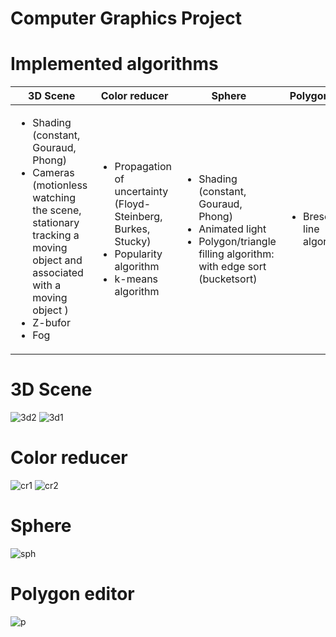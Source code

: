 # Computer Graphics Project
# Implemented algorithms
| 3D Scene | Color reducer| Sphere | Polygon editor|
| ------------- | ------------- |------------- | ------------- |
| <ul><li>Shading (constant, Gouraud, Phong)</li><li>Cameras (motionless watching the scene, stationary tracking a moving object and associated with a moving object )</li><li>Z-bufor</li><li>Fog</li></ul>  | <ul><li>Propagation of uncertainty (Floyd-Steinberg, Burkes, Stucky)</li><li>Popularity algorithm</li><li>k-means algorithm</li></ul> |<ul><li>Shading (constant, Gouraud, Phong)</li><li>Animated light</li><li>Polygon/triangle filling algorithm: with edge sort (bucketsort)</li></ul> | <ul><li>Bresenham's line algorithm</li></ul> |

# 3D Scene
![3d2](https://github.com/emusiaaa/Computer_Graphics/assets/115428064/cb1891ea-f9c1-4b4e-b6a6-728656b3ce41)
![3d1](https://github.com/emusiaaa/Computer_Graphics/assets/115428064/d16fea2c-bc5e-4286-a273-4aaed65d415b)

# Color reducer
![cr1](https://github.com/emusiaaa/Computer_Graphics/assets/115428064/0ce65477-90dd-46f3-956b-92a456f63718)
![cr2](https://github.com/emusiaaa/Computer_Graphics/assets/115428064/2a41bd9d-75b5-4c62-b684-d8b858ca942f)


# Sphere
![sph](https://github.com/emusiaaa/Computer_Graphics/assets/115428064/bbb7dace-9d09-4319-9674-8952e0e5d706)


# Polygon editor

![p](https://github.com/emusiaaa/Computer_Graphics/assets/115428064/fc2f141d-cf80-46cb-8750-540042afd4f5)




